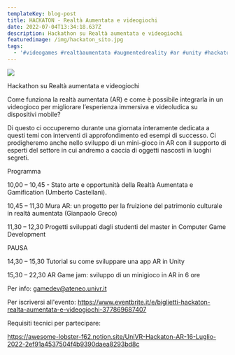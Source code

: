 ```yaml
---
templateKey: blog-post
title: HACKATON - Realtà Aumentata e videogiochi
date: 2022-07-04T13:34:18.637Z
description: Hackathon su Realtà aumentata e videogiochi
featuredimage: /img/hackaton_sito.jpg
tags:
  - '#videogames #realtàaumentata #augmentedreality #ar #unity #hackaton'
---
```

![](/img/hackaton_sito.jpg)

Hackathon su Realtà aumentata e videogiochi

Come funziona la realtà aumentata (AR) e come è possibile integrarla in un videogioco per migliorare l’esperienza immersiva e videoludica su dispositivi mobile?

Di questo ci occuperemo durante una giornata interamente dedicata a questi temi con interventi di approfondimento ed esempi di successo. Ci prodigheremo anche nello sviluppo di un mini-gioco in AR con il supporto di esperti del settore in cui andremo a caccia di oggetti nascosti in luoghi segreti.

Programma

10,00 – 10,45 - Stato arte e opportunità della Realtà Aumentata e Gamification (Umberto Castellani).

10,45 – 11,30 Mura AR: un progetto per la fruizione del patrimonio culturale in realtà aumentata (Gianpaolo Greco)

11,30 – 12,30 Progetti sviluppati dagli studenti del master in Computer Game Development

PAUSA

14,30 – 15,30 Tutorial su come sviluppare una app AR in Unity

15,30 – 22,30 AR Game jam: sviluppo di un minigioco in AR in 6 ore

Per info: gamedev@ateneo.univr.it

Per iscriversi all'evento: https://www.eventbrite.it/e/biglietti-hackaton-realta-aumentata-e-videogiochi-377869687407



Requisiti tecnici per partecipare:

https://awesome-lobster-f62.notion.site/UniVR-Hackaton-AR-16-Luglio-2022-2ef91a4537504f4b9390daea8293bd8c
